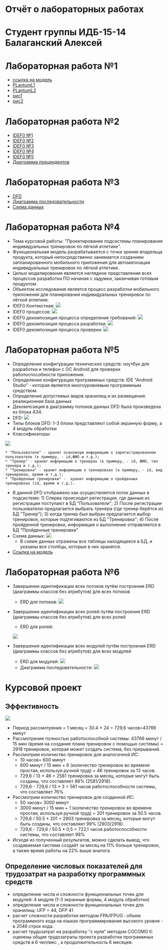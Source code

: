 # Отчёт о лабораторных работах
# Студент группы ИДБ-15-14 Балаганский Алексей
# Лабораторная работа №1
* [ссылка на модель](https://github.com/Highlanderstankin/Balaganskiy.githup.io/blob/master/%D0%BC%D0%BE%D0%B4%D0%B5%D0%BB%D1%8C.PNG)
* [PLantumL1](https://github.com/Highlanderstankin/Balaganskiy.githup.io/blob/master/Plantuml1.txt)
* [PLantumL2](https://github.com/Highlanderstankin/Balaganskiy.githup.io/blob/master/Plantuml2.txt)
* [рис1](https://github.com/Highlanderstankin/Balaganskiy.githup.io/blob/master/%D0%BA%D0%B0%D1%80%D1%82%D0%B8%D0%BD%D0%BA%D0%B01.png)
* [рис2](https://github.com/Highlanderstankin/Balaganskiy.githup.io/blob/master/%D0%BA%D0%B0%D1%80%D1%82%D0%B8%D0%BD%D0%BA%D0%B02.png)
# Лабораторная работа №2
* [IDEF0 №1](https://github.com/Highlanderstankin/Balaganskiy.github.io/blob/master/IDEF0%20%E2%84%961.PNG)
* [IDEF0 №2](https://github.com/Highlanderstankin/Balaganskiy.github.io/blob/master/IDEF0%20%E2%84%962.PNG)
* [IDEF0 №3](https://github.com/Highlanderstankin/Balaganskiy.github.io/blob/master/IDEF0%20%E2%84%963.PNG)
* [IDEF0 №4](https://github.com/Highlanderstankin/Balaganskiy.github.io/blob/master/IDEF0%20%E2%84%964.PNG)
* [IDEF0 №5](https://github.com/Highlanderstankin/Balaganskiy.github.io/blob/master/IDEF0%20%E2%84%965.PNG)
* [Диаграмма прецендентов](https://github.com/Highlanderstankin/Balaganskiy.github.io/blob/master/%D0%BF%D1%80%D0%B5%D1%86%D0%B5%D0%BD%D0%B4%D0%B5%D0%BD%D1%82%D1%8B.jpg)
# Лабораторная работа №3
* [DFD](https://github.com/Highlanderstankin/Balaganskiy.github.io/blob/master/DFD.PNG)
* [Диаграмма последовательности](https://github.com/Highlanderstankin/Balaganskiy.github.io/blob/master/%D0%94%D0%B8%D0%B0%D0%B3%D1%80%D0%B0%D0%BC%D0%BC%D0%B0%20%D0%BF%D0%BE%D1%81%D0%BB%D0%B5%D0%B4%D0%BE%D0%B2%D0%B0%D1%82%D0%B5%D0%BB%D1%8C%D0%BD%D0%BE%D1%81%D1%82%D0%B8.PNG)
* [Схема данных](https://github.com/Highlanderstankin/Balaganskiy.github.io/blob/master/%D0%A1%D1%85%D0%B5%D0%BC%D0%B0%20%D0%B4%D0%B0%D0%BD%D0%BD%D1%8B%D1%85.PNG)
# Лабораторная работа №4
* Тема курсовой работы: "Проектирование подсистемы планирования индивидуальных тренировок по лёгкой атлетике".
* Функциональная модель разрабатывается с точки зрения владельца продукта, который непосредственно занимается созданием запланированного мобильного приложения для автоматизации индивидуальных тренировок по лёгкой атлетике.
* Целью моделирования является наглядное представления всех процессов разработки ПО начиная с задумки, заканчивая готовым продуктом.
* Объектом исследования является процесс разработки мобильного приложения для планирования индивидуальных тренировок по лёгкой атлетике.
* IDEF0 Контекстная:
![](https://github.com/Highlanderstankin/Balaganskiy.github.io/blob/master/IDEF0%20%231.PNG)
* IDEF0 процессов:
![](https://github.com/Highlanderstankin/Balaganskiy.github.io/blob/master/IDEF0%20%232.PNG)
* IDEF0 декомпозиция процесса определения требований:
![](https://github.com/Highlanderstankin/Balaganskiy.github.io/blob/master/IDEF0%20%233.PNG)
* IDEF0 декомпозиция процесса разработки:
![](https://github.com/Highlanderstankin/Balaganskiy.github.io/blob/master/IDEF0%20%234.PNG)
* IDEF0 декомпозиция процесса проверки:
![](https://github.com/Highlanderstankin/Balaganskiy.github.io/blob/master/IDEF0%20%235.PNG)
# Лабораторная работа №5
* Определение конфигурации технических средств: ноутбук для разработки и телефон с ОС Android для проверки работоспособности приложения.
* Определение конфигурации программных средств: IDE "Android Studio" - которая является многоуровневым программным средством.
* Определение допустимых видов хранилищ и их размещения: реалиционная база данных
* Декомпозиция в диаграмму потоков данных DFD была произведена из блока А34.
* DFD:
![](https://github.com/Highlanderstankin/Balaganskiy.github.io/blob/master/DFD%20%231.PNG)
* Типы блоков DFD: 1-3 блоки представляют собой экранную форму, а 4 модуль обработки
* Классификаторы: 

![](https://github.com/Highlanderstankin/Balaganskiy.github.io/blob/master/%D0%9A%D0%BB%D0%B0%D1%81%D1%81%D0%B8%D1%84%D0%B8%D0%BA%D0%B0%D1%82%D0%BE%D1%80%D1%8B%20%D1%85%D1%80%D0%B0%D0%BD%D0%B8%D0%BB%D0%B8%D1%89.PNG)

    * "Пользователи" - хранит освновную информацию о зарегистрированном пользователе (к примеру, - id,ФИО и т.д.);
    * "Тренер" - хранит информацию о тренерах (к примеру, - id, ФИО, тип тренера и т.д.);
    * "Тренировка" - хранит информацию о тренировках (к примеру, - id, вид тренировки, время и т.д.);
    * "Пройденные тренировки" -  хранит информацию о пройденных тренировках (id, время и т.д.).
* В данной DFD отображено как осуществляется поток данных в подсистеме: 1) Сперва происходит регистрация, где данные из регистрации поступают в БД "Пользователи"; 2) После регистрации пользователю предлагается выбрать тренера (где тренер берётся из БД "Тренер"); 3) когда тренер был выбран предлагается выбор тренировок, которые подтягиваются из БД "Тренировка"; 4) После пройденной тренировки, информация о выполнение отправляется в БД "Пройденные тренировки"
* Схема данных:
![](https://github.com/Highlanderstankin/Balaganskiy.github.io/blob/master/%D0%A1%D1%85%D0%B5%D0%BC%D0%B0%20%D0%B4%D0%B0%D0%BD%D0%BD%D1%8B%D1%85.PNG)
    * В схеме данных отражены все таблицы находящееся в БД, и указаны все столбцы, которые в них хранятся.
* [Ссылка на модель](https://github.com/Highlanderstankin/Balaganskiy.github.io/blob/master/%D0%B4%D0%B8%D0%BF%D0%BB%D0%BE%D0%BC.rsf)
# Лабораторная работа №6
* Завершение идентификации всех потоков путём построения ERD (диаграммы классов без атрибутов) для всех потоков
    * ERD для потоков:
    ![](https://github.com/Highlanderstankin/Balaganskiy.github.io/blob/master/UML%201.jpg)
* Завершение идентификации всех ролей путём построения ERD (диаграммы классов без атрибутов) для всех ролей
    * ERD для ролей:
    
    ![](https://github.com/Highlanderstankin/Balaganskiy.github.io/blob/master/UML%203.jpg)
* Завершение идентификации всех модулей путём построения ERD (диаграммы классов без атрибутов) для всех модулей
    * ERD для модулей:
    ![](https://github.com/Highlanderstankin/Balaganskiy.github.io/blob/master/UML%202.jpg)
    * Диаграмма последовательности:
![](https://github.com/Highlanderstankin/Balaganskiy.github.io/blob/master/%D0%94%D0%B8%D0%B0%D0%B3%D1%80%D0%B0%D0%BC%D0%BC%D0%B0%20%D0%BF%D0%BE%D1%81%D0%BB%D0%B5%D0%B4%D0%BE%D0%B2%D0%B0%D1%82%D0%B5%D0%BB%D1%8C%D0%BD%D0%BE%D1%81%D1%82%D0%B8.PNG)
# Курсовой проект
##  Эффективность
![](https://github.com/Highlanderstankin/Balaganskiy.github.io/blob/master/%D0%AD%D1%84%D1%84%D0%B5%D0%BA%D1%82%D0%B8%D0%B2%D0%BD%D0%BE%D1%81%D1%82%D1%8C.png)
   * Период рассмотрения = 1 месяц = 30.4 * 24 = 729,6 часов=43766 минут
   * Рассмотрение полностью работоспособной системы: 43766 минут / 15 мин (время на создание плана тренировок с помощью системы) = 2918 тренировок, которая может создать система, без прерываний.
   * Рассмотрим количество тренировок для аналогичной ИС:
      * 10 часов= 600 минут
      * 600 минут / 15 мин + 6 (количество тренировок во временя простая, используя ручной труд) = 46 тренировок за 13 часов.
      * 729,6 / 13 * 46 = 2581 тренировка за месяц, которые могут быть созданы, что составляет 88% (2581/2918).
      * 729,6 - 729,6 / 13 * 3 = 561 часов работоспособности системы, что составляет 76%
   * Рассмотрим количество тренировок для созданной ИС:
      * 50 часов= 3000 минут
      * 3000 минут / 15 мин + 1 (количество тренировок во временя простая, используя ручной труд) = 201 тренировок за 50.5 часов.
      * 729,6 / 50.5 * 201 = 2903 тренировка за месяц, которые могут быть созданы, что составляет 99% (2903/2918).
      * 729,6 - 729,6 / 50.5 * 0,5 = 722,1 часов работоспособности системы, что составляет 98%
* Исходя из полученный результатов, можно сделать вывод, что создаваемая система создаёт за месяц на 11% больше тренировок, а также время работы на 22% выше аналога.
## Определение числовых показателей для трудозатрат на разработку программных средств
* определение числа и сложности функциональных точек для модулей: 4 модуля (1-3 экранные формы, 4 модуль обработки)
* определение числа и сложности функциональных точек для хранилищ: UFP = 44, DFP 41
* расчет сложности разработки методом FPA/IFPUG : объем программного кода на языках программирования высокого уровня - в 2046 строк кода.
* расчет трудозатрат на разработку "с нуля" методом COCOMO II: оценены общие трудозатраты проекта разработки программных средств в 6 чел/мес , а продолжительность 6 месяцев.
